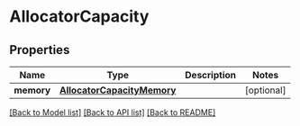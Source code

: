 # AllocatorCapacity

## Properties
Name | Type | Description | Notes
------------ | ------------- | ------------- | -------------
**memory** | [**AllocatorCapacityMemory**](AllocatorCapacityMemory.md) |  | [optional] 

[[Back to Model list]](../README.md#documentation-for-models) [[Back to API list]](../README.md#documentation-for-api-endpoints) [[Back to README]](../README.md)


